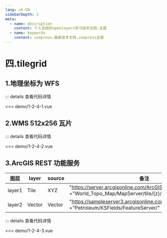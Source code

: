```yaml
---
lang: zh-CN
sidebarDepth: 2
meta:
  - name: description
    content: 个人总结的openlayers学习技术文档-主题
  - name: keywords
    content: vuepress,最新技术文档,vuepress主题
---
```


# 四.tilegrid

## 1.地理坐标为 WFS

  <Container url="https://zhoubichuan.com/resume/?type=openlayers&name=1-2-4-1.vue" />

::: details 查看代码详情

<<< demo/1-2-4-1.vue

## 2.WMS 512x256 瓦片

  <Container url="https://zhoubichuan.com/resume/?type=openlayers&name=1-2-4-2.vue" />

::: details 查看代码详情

<<< demo/1-2-4-2.vue

## 3.ArcGIS REST 功能服务

| 图层   | layer  | source | 备注                                                                                                 |
| ------ | ------ | ------ | ---------------------------------------------------------------------------------------------------- |
| layer1 | Tile   | XYZ    | "https://server.arcgisonline.com/ArcGIS/rest/services/" +"World_Topo_Map/MapServer/tile/{z}/{y}/{x}" |
| layer2 | Vector | Vector | "https://sampleserver3.arcgisonline.com/ArcGIS/rest/services/" +"Petroleum/KSFields/FeatureServer/"  |

  <Container url="https://zhoubichuan.com/resume/?type=openlayers&name=1-2-4-3.vue" />

::: details 查看代码详情

<<< demo/1-2-4-3.vue